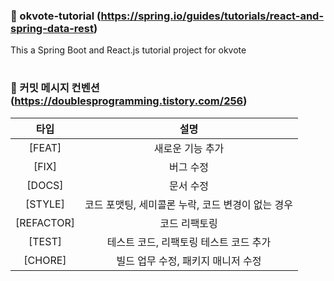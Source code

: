 ### 🌱 okvote-tutorial (https://spring.io/guides/tutorials/react-and-spring-data-rest)
This a Spring Boot and React.js tutorial project for okvote  
#
### 📏 커밋 메시지 컨벤션 (https://doublesprogramming.tistory.com/256)
타입 | 설명 
:-: | :-:
[FEAT] | 새로운 기능 추가
[FIX] | 버그 수정  
[DOCS] | 문서 수정  
[STYLE] | 코드 포맷팅, 세미콜론 누락, 코드 변경이 없는 경우  
[REFACTOR] | 코드 리팩토링  
[TEST] | 테스트 코드, 리팩토링 테스트 코드 추가  
[CHORE] | 빌드 업무 수정, 패키지 매니저 수정  
